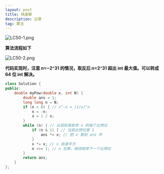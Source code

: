 ```yaml
---
layout: post
title: 快速幂
description: 记录
tag: 算法
---
```


![LC50-1.png](https://pic.leetcode.cn/1722389981-SLFaTc-LC50-1.png) 





**算法流程如下**

![LC50-2.png](https://pic.leetcode.cn/1722389988-gsDjeK-LC50-2.png) 



**代码实现时，注意 *n*=−2^31 的情况，取反后 *n*=2^31 超出 int 最大值。可以转成 64 位 int 解决。**

```c++
class Solution {
public:
    double myPow(double x, int N) {
        double ans = 1;
        long long n = N;
        if (n < 0) { // x^-n = (1/x)^n
            n = -n;
            x = 1 / x;
        }
        while (n) { // 从低到高枚举 n 的每个比特位
            if (n & 1) { // 当前比特位是 1
                ans *= x; // 把 x 乘到 ans 中
            }
            x *= x; // x 自身平方
            n >>= 1; // n 右移，继续枚举下一个比特位
        }
        return ans;
    }
};
```

